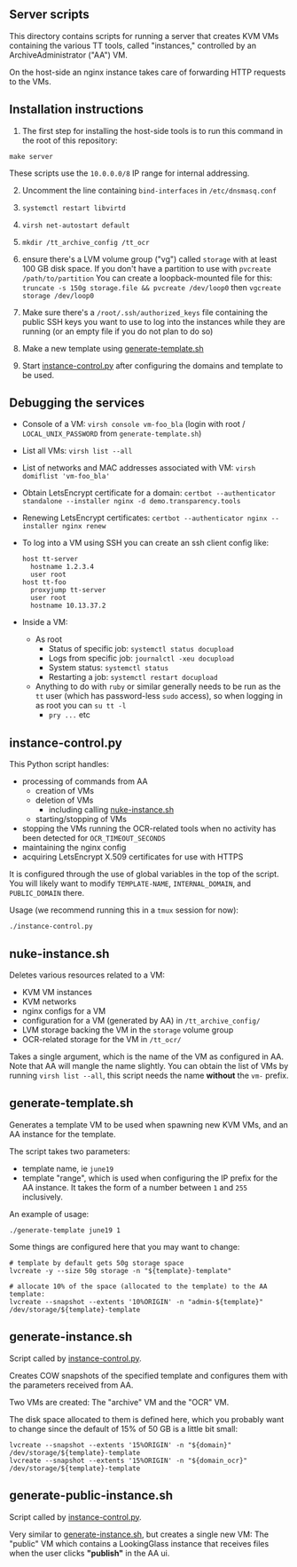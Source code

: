 ## Server scripts

This directory contains scripts for running a server that creates KVM VMs
containing the various TT tools, called "instances,"
controlled by an ArchiveAdministrator ("AA") VM.

On the host-side an nginx instance takes care of forwarding HTTP requests to
the VMs.

## Installation instructions

1) The first step for installing the host-side tools is to run this command in the root of this repository:
```shell
make server
```

These scripts use the `10.0.0.0/8` IP range for internal addressing.

2) Uncomment the line containing `bind-interfaces` in `/etc/dnsmasq.conf`

3) `systemctl restart libvirtd`

4) `virsh net-autostart default`

5) `mkdir /tt_archive_config /tt_ocr`

6) ensure there's a LVM volume group ("vg") called `storage` with at
   least 100 GB disk space.
   If you don't have a partition to use with `pvcreate /path/to/partition`
   You can create a loopback-mounted file for this:
   `truncate -s 150g storage.file && pvcreate /dev/loop0`
   then `vgcreate storage /dev/loop0`

7) Make sure there's a `/root/.ssh/authorized_keys` file containing the
   public SSH keys you want to use to log into the instances while they
   are running (or an empty file if you do not plan to do so)

8) Make a new template using [generate-template.sh](#generate-template.sh)

9) Start [instance-control.py](#instance-control.sh) after configuring the
   domains and template to be used.

## Debugging the services

- Console of a VM: `virsh console vm-foo_bla` (login with root / `LOCAL_UNIX_PASSWORD` from `generate-template.sh`)

- List all VMs: `virsh list --all`

- List of networks and MAC addresses associated with VM:
  `virsh domiflist 'vm-foo_bla'`

- Obtain LetsEncrypt certificate for a domain:
  `certbot --authenticator standalone --installer nginx -d demo.transparency.tools`

- Renewing LetsEncrypt certificates:
  `certbot --authenticator nginx --installer nginx renew`

- To log into a VM using SSH you can create an ssh client config like:
  ```
  host tt-server
    hostname 1.2.3.4
    user root
  host tt-foo
    proxyjump tt-server
    user root
    hostname 10.13.37.2
  ```

- Inside a VM:
  - As root
    - Status of specific job: `systemctl status docupload`
    - Logs from specific job: `journalctl -xeu docupload`
    - System status: `systemctl status`
    - Restarting a job: `systemctl restart docupload`
  - Anything to do with `ruby` or similar generally needs to be run as
    the `tt` user (which has password-less `sudo` access), so when logging
    in as root you can `su tt -l`
    - `pry ...` etc

## instance-control.py

This Python script handles:
- processing of commands from AA
  - creation of VMs
  - deletion of VMs
     - including calling [nuke-instance.sh](#nuke-instance.sh)
  - starting/stopping of VMs
- stopping the VMs running the OCR-related tools when no activity has been
  detected for `OCR_TIMEOUT_SECONDS`
- maintaining the nginx config
- acquiring LetsEncrypt X.509 certificates for use with HTTPS

It is configured through the use of global variables in the top of the script.
You will likely want to modify `TEMPLATE-NAME`, `INTERNAL_DOMAIN`,
and `PUBLIC_DOMAIN` there.

Usage (we recommend running this in a `tmux` session for now):
```shell
./instance-control.py
```

## nuke-instance.sh

Deletes various resources related to a VM:
- KVM VM instances
- KVM networks
- nginx configs for a VM
- configuration for a VM (generated by AA) in `/tt_archive_config/`
- LVM storage backing the VM in the `storage` volume group
- OCR-related storage for the VM in `/tt_ocr/`

Takes a single argument, which is the name of the VM as configured in AA.
Note that AA will mangle the name slightly.
You can obtain the list of VMs by running `virsh list --all`,
this script needs the name **without** the `vm-` prefix.


## generate-template.sh

Generates a template VM to be used when spawning new KVM VMs,
and an AA instance for the template.

The script takes two parameters:
- template name, ie `june19`
- template "range", which is used when configuring the IP prefix for
  the AA instance.
  It takes the form of a number between `1` and `255` inclusively.

An example of usage:
```shell
./generate-template june19 1
```

Some things are configured here that you may want to change:
```shell
# template by default gets 50g storage space
lvcreate -y --size 50g storage -n "${template}-template"

# allocate 10% of the space (allocated to the template) to the AA template:
lvcreate --snapshot --extents '10%ORIGIN' -n "admin-${template}" /dev/storage/${template}-template

```

## generate-instance.sh

Script called by [instance-control.py](#instance-control.py).

Creates COW snapshots of the specified template and configures them with
the parameters received from AA.

Two VMs are created: The "archive" VM and the "OCR" VM.

The disk space allocated to them is defined here, which you probably want
to change since the default of 15% of 50 GB is a little bit small:
```shell
lvcreate --snapshot --extents '15%ORIGIN' -n "${domain}" /dev/storage/${template}-template
lvcreate --snapshot --extents '15%ORIGIN' -n "${domain_ocr}" /dev/storage/${template}-template
```

## generate-public-instance.sh

Script called by [instance-control.py](#instance-control.py).

Very similar to [generate-instance.sh](#generate-instance.sh),
but creates a single new VM: The "public" VM which contains a LookingGlass
instance that receives files when the user clicks **"publish"** in the AA ui.
